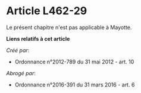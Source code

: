 # Article L462-29

Le présent chapitre n'est pas applicable à Mayotte.

**Liens relatifs à cet article**

_Créé par_:

  - Ordonnance n°2012-789 du 31 mai 2012 - art. 10

_Abrogé par_:

  - Ordonnance n°2016-391 du 31 mars 2016 - art. 6
